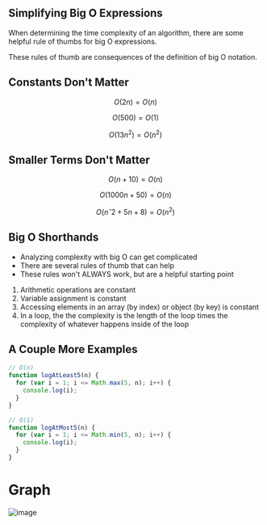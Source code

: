 ## Simplifying Big O Expressions

When determining the time complexity of an algorithm, there are some helpful rule of thumbs for big O expressions.

These rules of thumb are consequences of the definition of big O notation.

## Constants Don't Matter

$$
O(2n) = O(n)
$$

$$
O(500) = O(1)
$$

$$
O(13n^2) = O(n^2)
$$

## Smaller Terms Don't Matter

$$
O(n + 10) = O(n)
$$

$$
O(1000n + 50) = O(n)
$$

$$
O(nˆ2 + 5n + 8) = O(n^2)
$$

## Big O Shorthands

- Analyzing complexity with big O can get complicated
- There are several rules of thumb that can help
- These rules won't ALWAYS work, but are a helpful starting point

1. Arithmetic operations are constant
2. Variable assignment is constant
3. Accessing elements in an array (by index) or object (by key) is constant
4. In a loop, the the complexity is the length of the loop times the complexity of whatever happens inside of the loop

## A Couple More Examples

```js
// O(n)
function logAtLeast5(n) {
  for (var i = 1; i <= Math.max(5, n); i++) {
    console.log(i);
  }
}
```

```js
// O(1)
function logAtMost5(n) {
  for (var i = 1; i <= Math.min(5, n); i++) {
    console.log(i);
  }
}
```

# Graph

![image](https://user-images.githubusercontent.com/88057912/222976658-3658189e-294d-4923-aba2-f2224f559753.png)

